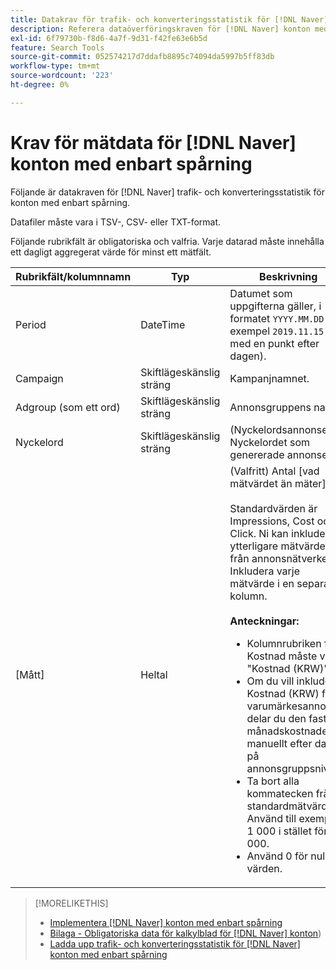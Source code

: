 ```yaml
---
title: Datakrav för trafik- och konverteringsstatistik för [!DNL Naver] konton med enbart spårning
description: Referera dataöverföringskraven för [!DNL Naver] konton med enbart spårning.
exl-id: 6f79730b-f8d6-4a7f-9d31-f42fe63e6b5d
feature: Search Tools
source-git-commit: 052574217d7ddafb8895c74094da5997b5ff83db
workflow-type: tm+mt
source-wordcount: '223'
ht-degree: 0%

---
```


# Krav för mätdata för [!DNL Naver] konton med enbart spårning

Följande är datakraven för [!DNL Naver] trafik- och konverteringsstatistik för konton med enbart spårning.

Datafiler måste vara i TSV-, CSV- eller TXT-format.

Följande rubrikfält är obligatoriska och valfria. Varje datarad måste innehålla ett dagligt aggregerat värde för minst ett mätfält.

| Rubrikfält/kolumnnamn | Typ | Beskrivning |
| ---- | ---- | ---- |
| Period | DateTime | Datumet som uppgifterna gäller, i formatet `YYYY.MM.DD.` (till exempel `2019.11.15.`, med en punkt efter dagen). |
| Campaign | Skiftlägeskänslig sträng | Kampanjnamnet. |
| Adgroup (som ett ord) | Skiftlägeskänslig sträng | Annonsgruppens namn. |
| Nyckelord | Skiftlägeskänslig sträng | (Nyckelordsannonser) Nyckelordet som genererade annonsen. |
| [Mått] | Heltal | (Valfritt) Antal [vad mätvärdet än mäter].</br><br>Standardvärden är Impressions, Cost och Click. Ni kan inkludera ytterligare mätvärden från annonsnätverket. Inkludera varje mätvärde i en separat kolumn.<br><br><b>Anteckningar:</b><ul><li>Kolumnrubriken för Kostnad måste vara &quot;Kostnad (KRW)&quot;.</li><li>Om du vill inkludera Kostnad (KRW) för varumärkesannonser delar du den fasta månadskostnaden manuellt efter dag på annonsgruppsnivå.</li><li>Ta bort alla kommatecken från standardmätvärden. Använd till exempel 1 000 i stället för 1 000.</li><li>Använd 0 för null-värden.</li></ul> |

>[!MORELIKETHIS]
>
>* [Implementera [!DNL Naver] konton med enbart spårning](/help/search-social-commerce/campaign-management/naver-tracking-only-account-implement.md)
>* [Bilaga - Obligatoriska data för kalkylblad för [!DNL Naver] konton](/help/search-social-commerce/campaign-management/bulksheets/bulksheet-data-formats/bulksheet-data-naver.md))
>* [Ladda upp trafik- och konverteringsstatistik för [!DNL Naver] konton med enbart spårning](/help/search-social-commerce/tools/metrics-upload-tracking-campaigns/naver-tracking-campaigns-upload-metrics.md)
